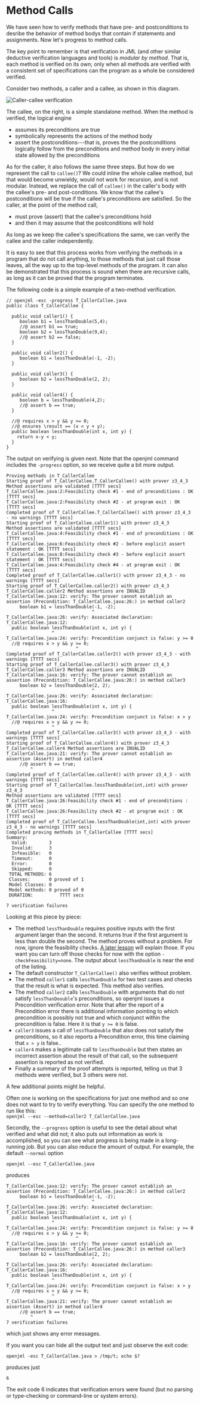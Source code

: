 # Method Calls

We have seen how to verify methods that have pre- and postconditions to desribe
the behavior of method bodys that contain if statements and assignments.
Now let's progress to method calls.

The key point to remember is that verification in JML (and other similar
deductive verification languages and tools) is *modular by method*.
That is, each method is verified on its own; only when all methods are 
verified with a consistent set of specifications can the program as a whole be 
considered verified.

Consider two methods, a caller and a callee, as shown in this diagram.

![Caller-callee verification](./tutorial1.001.png)

The callee, on the right, is a simple standalone method. When the method is
verified, the logical engine
* assumes its preconditions are true
* symbolically represents the actions of the method body
* assert the postconditions---that is, proves the the postconditions logically follow from the preconditions and method body in every initial state allowed by the preconditions

As for the caller, it also follows the same three steps. But how do we represent the call to `callee()`? We could inline the whole callee method, but that would
become unwieldy, would not work for recursion, and is not modular.
Instead, we replace the call of `callee()` in the caller's body with the callee's
pre- and post-conditions. We know that the callee's postconditions will be true if the callee's preconditions are satisfied. So the caller, at the point of the method call,

* must prove (assert) that the callee's preconditions hold
* and then it may assume that the postconditions will hold

As long as we keep the callee's specifications the same, we can verify the callee and the caller independently.

It is easy to see that this process works from verifying the methods in a program that do not call anything, to those methods that just call those leaves, all the way up to the top-level methods of the program. It can also be demonstrated that this process is sound when there are recursive calls, as long as it can
be proved that the program terminates.

The following code is a simple example of a two-method verification.

```
// openjml -esc -progress T_CallerCallee.java
public class T_CallerCallee {

  public void caller1() {
     boolean b1 = lessThanDouble(5,4);
     //@ assert b1 == true;
     boolean b2 = lessThanDouble(9,4);
     //@ assert b2 == false;
  }

  public void caller2() {
     boolean b1 = lessThanDouble(-1, -2);
  }

  public void caller3() {
     boolean b2 = lessThanDouble(2, 2);
  }

  public void caller4() {
     boolean b = lessThanDouble(4,2);
     //@ assert b == true;
  }

  //@ requires x > y && y >= 0;
  //@ ensures \result == (x < y + y);
  public boolean lessThanDouble(int x, int y) {
    return x-y < y;
  }
} 
```

The output on verifying is given next. Note that the openjml command includes
the `-progress` option, so we receive quite a bit more output.

```
Proving methods in T_CallerCallee
Starting proof of T_CallerCallee.T_CallerCallee() with prover z3_4_3
Method assertions are validated [TTTT secs]
T_CallerCallee.java:2:Feasibility check #1 - end of preconditions : OK [TTTT secs]
T_CallerCallee.java:2:Feasibility check #2 - at program exit : OK [TTTT secs]
Completed proof of T_CallerCallee.T_CallerCallee() with prover z3_4_3 - no warnings [TTTT secs]
Starting proof of T_CallerCallee.caller1() with prover z3_4_3
Method assertions are validated [TTTT secs]
T_CallerCallee.java:4:Feasibility check #1 - end of preconditions : OK [TTTT secs]
T_CallerCallee.java:6:Feasibility check #2 - before explicit assert statement : OK [TTTT secs]
T_CallerCallee.java:8:Feasibility check #3 - before explicit assert statement : OK [TTTT secs]
T_CallerCallee.java:4:Feasibility check #4 - at program exit : OK [TTTT secs]
Completed proof of T_CallerCallee.caller1() with prover z3_4_3 - no warnings [TTTT secs]
Starting proof of T_CallerCallee.caller2() with prover z3_4_3
T_CallerCallee.caller2 Method assertions are INVALID
T_CallerCallee.java:12: verify: The prover cannot establish an assertion (Precondition: T_CallerCallee.java:26:) in method caller2
     boolean b1 = lessThanDouble(-1, -2);
                                ^
T_CallerCallee.java:26: verify: Associated declaration: T_CallerCallee.java:12:
  public boolean lessThanDouble(int x, int y) {
                 ^
T_CallerCallee.java:24: verify: Precondition conjunct is false: y >= 0
  //@ requires x > y && y >= 0;
                          ^
Completed proof of T_CallerCallee.caller2() with prover z3_4_3 - with warnings [TTTT secs]
Starting proof of T_CallerCallee.caller3() with prover z3_4_3
T_CallerCallee.caller3 Method assertions are INVALID
T_CallerCallee.java:16: verify: The prover cannot establish an assertion (Precondition: T_CallerCallee.java:26:) in method caller3
     boolean b2 = lessThanDouble(2, 2);
                                ^
T_CallerCallee.java:26: verify: Associated declaration: T_CallerCallee.java:16:
  public boolean lessThanDouble(int x, int y) {
                 ^
T_CallerCallee.java:24: verify: Precondition conjunct is false: x > y
  //@ requires x > y && y >= 0;
                 ^
Completed proof of T_CallerCallee.caller3() with prover z3_4_3 - with warnings [TTTT secs]
Starting proof of T_CallerCallee.caller4() with prover z3_4_3
T_CallerCallee.caller4 Method assertions are INVALID
T_CallerCallee.java:21: verify: The prover cannot establish an assertion (Assert) in method caller4
     //@ assert b == true;
         ^
Completed proof of T_CallerCallee.caller4() with prover z3_4_3 - with warnings [TTTT secs]
Starting proof of T_CallerCallee.lessThanDouble(int,int) with prover z3_4_3
Method assertions are validated [TTTT secs]
T_CallerCallee.java:26:Feasibility check #1 - end of preconditions : OK [TTTT secs]
T_CallerCallee.java:26:Feasibility check #2 - at program exit : OK [TTTT secs]
Completed proof of T_CallerCallee.lessThanDouble(int,int) with prover z3_4_3 - no warnings [TTTT secs]
Completed proving methods in T_CallerCallee [TTTT secs]
Summary:
  Valid:        3
  Invalid:      3
  Infeasible:   0
  Timeout:      0
  Error:        0
  Skipped:      0
 TOTAL METHODS: 6
 Classes:       0 proved of 1
 Model Classes: 0
 Model methods: 0 proved of 0
 DURATION:          TTTT secs

7 verification failures
```

Looking at this piece by piece:
* The method `lessThanDouble` requires positive inputs with the first argument
larger than the second. It returns true if the first argument is less than double the second. The method proves without a problem. For now, ignore the 
feasibility checks. [A later lesson](FeasibilityChecks) will explain those.
If you want you can turn off those checks for now with the option `-checkFeasibility=none`.
The output about `lessThanDouble` is near the end of the listing.
* The default constructor `T_CallerCallee()` also verifies without problem.
* The method `caller1` calls `lessThanDouble` for two test cases and checks 
that the result is what is expected. This method also verifies.
* The method `caller2` calls `lessThanDouble` with arguments that do not 
satisfy `lessThanDoouble`'s preconditions, so openjml issues a Precondition
verification error. Note that after the report of a Precondition error there
is additional information pointing to which precondition is possibly not
true and which conjunct within the precondition is false. Here it is that
`y >= 0` is false.
* `caller3` issues a call of `lessThanDouble` that also does not satisfy the
preconditions, so it also reports a Precondition error, this time claiming
that `x > y` is false..
* `caller4` makes a legitimate call to `lessThanDouble` but then states an
incorrect assertion about the result of that call, so the subsequent assertion
is reported as not verified.
* Finally a summary of the proof attempts is reported, telling us that 3 methods were verified, but 3 others were not.

A few additional points might be helpful.

Often one is working on the specifications for just one method and so one does not want to try to verify everything. You can specify the one method to run like this:  
`openjml --esc --method=caller2 T_CallerCallee.java`

Secondly, the `--progress` option is useful to see the detail about what verified and what did not; it also puts out information as work is accomplished, so you can see what progress is being made in a long-running job. But you can also reduce the amount of output. For example, the default `--normal` option
```
openjml --esc T_CallerCallee.java
```
produces
```
T_CallerCallee.java:12: verify: The prover cannot establish an assertion (Precondition: T_CallerCallee.java:26:) in method caller2
     boolean b1 = lessThanDouble(-1, -2);
                                ^
T_CallerCallee.java:26: verify: Associated declaration: T_CallerCallee.java:12:
  public boolean lessThanDouble(int x, int y) {
                 ^
T_CallerCallee.java:24: verify: Precondition conjunct is false: y >= 0
  //@ requires x > y && y >= 0;
                          ^
T_CallerCallee.java:16: verify: The prover cannot establish an assertion (Precondition: T_CallerCallee.java:26:) in method caller3
     boolean b2 = lessThanDouble(2, 2);
                                ^
T_CallerCallee.java:26: verify: Associated declaration: T_CallerCallee.java:16:
  public boolean lessThanDouble(int x, int y) {
                 ^
T_CallerCallee.java:24: verify: Precondition conjunct is false: x > y
  //@ requires x > y && y >= 0;
                 ^
T_CallerCallee.java:21: verify: The prover cannot establish an assertion (Assert) in method caller4
     //@ assert b == true;
         ^
7 verification failures
```
which just shows any error messages.

If you want you can hide all the output text and just observe the exit code:
```
openjml -esc T_CallerCallee.java > /tmp/t; echo $?
```
produces just
```
6
```
The exit code 6 indicates that verification errors were found (but no parsing
or type-checking or command-line or system errors).
